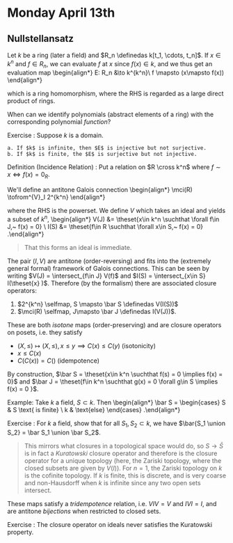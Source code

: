 # Monday April 13th

## Nullstellansatz

Let $k$ be a ring (later a field) and $R_n \definedas k[t_1, \cdots, t_n]$.
If $x \in k^n$ and $f\in R_n$, we can evaluate $f$ at $x$ since $f(x) \in k$, and we thus get an evaluation map
\begin{align*}
E: R_n &\to k^{k^n}\\
f \mapsto (x\mapsto f(x))
\end{align*}

which is a ring homomorphism, where the RHS is regarded as a large direct product of rings.

When can we identify polynomials (abstract elements of a ring) with the corresponding polynomial *function*?

Exercise
:   Suppose $k$ is a domain.

    a. If $k$ is infinite, then $E$ is injective but not surjective.
    b. If $k$ is finite, the $E$ is surjective but not injective.

Definition (Incidence Relation)
: Put a relation on $R \cross k^n$ where $f\sim x \iff f(x) = 0_R$.

We'll define an antitone Galois connection
\begin{align*}
\mci(R) \tofrom^{V}_I 2^{k^n}
\end{align*}

where the RHS is the powerset.
We define $V$ which takes an ideal and yields a subset of $k^n$,
\begin{align*}
V(J) &= \theset{x\in k^n \suchthat \forall f\in J,~ f(x) = 0} \\
I(S) &= \theset{f\in R \suchthat \forall x\in S,~ f(x) = 0}
.\end{align*}

> That this forms an ideal is immediate.

The pair $(I, V)$ are antitone (order-reversing) and fits into the (extremely general formal) framework of Galois connections.
This can be seen by writing $V(J) = \intersect_{f\in J} V(f)$ and $I(S) = \intersect_{x\in S} I(\theset{x} )$.
Therefore (by the formalism) there are associated closure operators:

1. $2^{k^n} \selfmap, S \mapsto \bar S \definedas V(I(S))$
2. $\mci(R) \selfmap, J\mapsto \bar J \definedas I(V(J))$.

These are both *isotone* maps (order-preserving) and are closure operators on posets, i.e. they satisfy

- $(X, \leq) \mapsto (X, \leq), x\leq y\implies C(x) \leq C(y)$ (isotonicity)
- $x\leq C(x)$
- $C(C(x)) = C()$ (idempotence)

By construction, $\bar S = \theset{x\in k^n \suchthat f(s) = 0 \implies f(x) = 0}$ and $\bar J = \theset{f\in k^n \suchthat g(x) = 0 \forall g\in S \implies f(x) = 0 }$.

Example:
Take $k$ a field, $S \subset k$.
Then 
\begin{align*}
\bar S = 
\begin{cases}
S & S \text{ is finite} \\
k & \text{else}
\end{cases}
.\end{align*}

Exercise
: For $k$ a field, show that for all $S_1, S_2 \subset k$, we have $\bar{S_1 \union S_2} = \bar S_1 \union \bar S_2$.

> This mirrors what closures in a topological space would do, so $S \to \bar S$ is in fact a *Kuratowski* closure operator and therefore is the closure operator for a unique topology (here, the Zariski topology, where the closed subsets are given by $V(I)$).
> For $n=1$, the Zariski topology on $k$ is the cofinite topology.
> If $k$ is finite, this is discrete, and is very coarse and non-Hausdorff when $k$ is infinite since any two open sets intersect.

These maps satisfy a *tridempotence* relation, i.e. $VIV =V$ and $IVI = I$, and are antitone *bijections* when restricted to closed sets.

Exercise
: The closure operator on ideals never satisfies the Kuratowski property.
